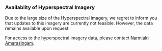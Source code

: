 ### Availablity of Hyperspectral Imagery

Due to the large size of the Hyperspectral imagery, we regret to inform you that updates to this imagery are currently not feasible. However, the data remains available upon request.

For access to the hyperspectral imagery data, please contact [Narmialn Amarasingam](mailto:narmilan.amarasingam@hdr.qt.edu.au).


